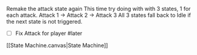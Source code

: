 Remake the attack state again
This time try doing with with 3 states, 1 for each attack.
Attack 1 -> Attack 2 -> Attack 3
All 3 states fall back to Idle if the next state is not triggered.

- [ ] Fix Attack for player #later

[[State Machine.canvas|State Machine]]